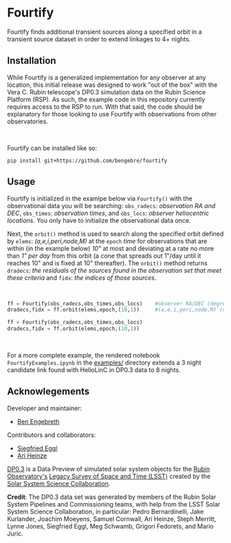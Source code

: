 # Fourtify
Fourtify finds additional transient sources along a specified orbit in a transient source dataset in order to extend linkages to 4+ nights.

## Installation
While Fourtify is a generalized implementation for any observer at any location, this initial release was designed to work "out of the box" with the Vera C. Rubin telescope's DP0.3 simulation data on the Rubin Science Platform (RSP). As such, the example code in this repository currently requires access to the RSP to run. With that said, the code should be explanatory for those looking to use Fourtify with observations from other observatories.

<br />

Fourtify can be installed like so:
```console
pip install git+https://github.com/bengebre/fourtify
```

## Usage

Fourtify is initialized in the examlpe below via `Fourtify()` with the observational data you will be searching: `obs_radecs`: *observation RA and DEC*, `obs_times`: *observation times*, and `obs_locs`: *observer heliocentric locations*.  You only have to initialize the observational data once.  

Next, the `orbit()` method is used to search along the specified orbit defined by `elems`: *(a,e,i,peri,node,M)* at the `epoch` *time* for observations that are within (in the example below) *10"*  at most and deviating at a rate no more than *1" per day* from this orbit (a cone that spreads out 1"/day until it reaches 10" and is fixed at 10" thereafter).  The `orbit()` method returns `dradecs`: *the residuals of the sources found in the observation set that meet these criteria* and `fidx`: *the indices of those sources*.

<br />

```python
ff = Fourtify(obs_radecs,obs_times,obs_locs)    #observer RA/DEC (degrees), observation times (TDB jdate), observer locations (heliocentric AU)
dradecs,fidx = ff.orbit(elems,epoch,(10,1))     #(a,e,i,peri,node,M) (degrees), orbit epoch (TDB jdate), (deviation, deviation rate) (arcsec, arcsec/day)
```

```python
ff = Fourtify(obs_radecs,obs_times,obs_locs)    
dradecs,fidx = ff.orbit(elems,epoch,(10,1))     
```

<br />

For a more complete example, the rendered notebook ```FourtifyExamples.ipynb``` in the [examples/](https://github.com/bengebre/fourtify/blob/main/examples/) directory extends a 3 night candidate link found with HelioLinC in DP0.3 data to 8 nights.

## Acknowlegements

Developer and maintainer:
- [Ben Engebreth](https://benengebreth.org/)

Contributors and collaborators:
- [Siegfried Eggl](https://aerospace.illinois.edu/directory/profile/eggl)
- [Ari Heinze](https://astro.washington.edu/people/aren-heinze)

[DP0.3](https://dp0-3.lsst.io/index.html) is a Data Preview of simulated solar system objects for the [Rubin Observatory's](https://rubinobservatory.org/) [Legacy Survey of Space and Time (LSST)](https://rubinobservatory.org/explore/lsst) created by the [Solar System Science Collaboration](https://lsst-sssc.github.io/).

**Credit**: The DP0.3 data set was generated by members of the Rubin Solar System Pipelines and Commissioning teams, with help from the LSST Solar System Science Collaboration, in particular: Pedro Bernardinelli, Jake Kurlander, Joachim Moeyens, Samuel Cornwall, Ari Heinze, Steph Merritt, Lynne Jones, Siegfried Eggl, Meg Schwamb, Grigori Fedorets, and Mario Juric.
